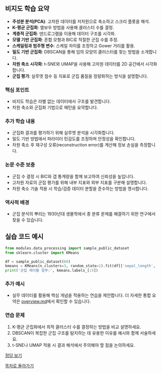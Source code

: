 ## 비지도 학습 요약
- **주성분 분석(PCA)**: 고차원 데이터를 저차원으로 축소하고 스크리 플롯을 해석.
- **K-평균 군집화**: 엘보우 방법을 사용해 클러스터 수를 결정.
- **계층적 군집화**: 덴드로그램을 이용해 데이터 구조를 시각화.
- **모델 기반 군집화**: 혼합 모형과 BIC로 적절한 군집 수를 추정.
- **스케일링과 범주형 변수**: 스케일 차이를 조정하고 Gower 거리를 활용.
- **밀도 기반 군집화**: DBSCAN을 통해 임의 모양의 클러스터를 찾는 방법을 소개합니다.
- **차원 축소 시각화**: t-SNE와 UMAP을 사용해 고차원 데이터를 2D 공간에서 시각화합니다.
- **군집 평가**: 실루엣 점수 등 지표로 군집 품질을 정량화하는 방식을 설명합니다.

### 핵심 포인트
* 비지도 학습은 라벨 없는 데이터에서 구조를 발견합니다.
* 차원 축소와 군집화 기법으로 패턴을 요약합니다.

### 추가 학습 내용
* 군집화 결과를 평가하기 위해 실루엣 분석을 시각화합니다.
* 밀도 기반 방법에서 파라미터 민감도를 조정하며 안정성을 확인합니다.
* 차원 축소 후 재구성 오류(reconstruction error)를 계산해 정보 손실을 측정합니다.

### 논문 수준 보충
* 군집 수 결정 시 BIC와 갭 통계량을 함께 보고하여 신뢰성을 높입니다.
* 고차원 자료의 군집 평가를 위해 내부 지표와 외부 지표를 구분해 설명합니다.
* 차원 축소 기술 적용 시 학습/검증 데이터 분할을 준수하는 방법을 명시합니다.

### 역사적 배경
* 군집 분석의 뿌리는 1930년대 생물학에서 종 분류 문제를 해결하기 위한 연구에서 찾을 수 있습니다.
## 실습 코드 예시
```python
from modules.data_processing import sample_public_dataset
from sklearn.cluster import KMeans

df = sample_public_dataset(60)
kmeans = KMeans(n_clusters=3, random_state=1).fit(df[['sepal_length', 'petal_length']])
print('군집 레이블 일부:', kmeans.labels_[:5])
```



### 추가 예시
- 실무 데이터를 활용해 핵심 개념을 적용하는 연습을 제안합니다.
더 자세한 통합 요약은 [overview.md](../overview.md)에서 확인할 수 있습니다.

### 연습 문제
1. K-평균 군집화에서 최적 클러스터 수를 결정하는 방법을 비교 설명하세요.
2. DBSCAN이 복잡한 군집 구조를 탐지하는 데 유용한 이유를 예시와 함께 서술하세요.
3. t-SNE나 UMAP 적용 시 결과 해석에서 주의해야 할 점을 논의하세요.

[정답 보기](../answers.md)

[목차로 돌아가기](../overview.md)
